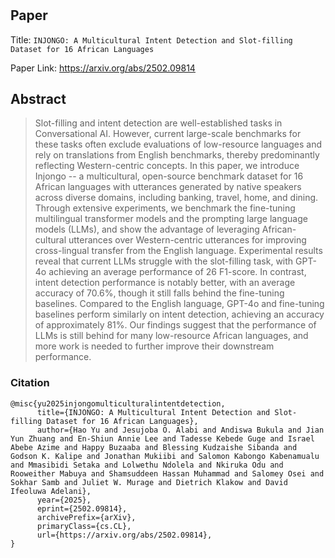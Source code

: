 #

## Paper
Title: `INJONGO: A Multicultural Intent Detection and Slot-filling Dataset for 16 African Languages`

Paper Link: https://arxiv.org/abs/2502.09814

## Abstract
>Slot-filling and intent detection are well-established tasks in Conversational AI. However, current large-scale benchmarks for these tasks often exclude evaluations of low-resource languages and rely on translations from English benchmarks, thereby predominantly reflecting Western-centric concepts. In this paper, we introduce Injongo -- a multicultural, open-source benchmark dataset for 16 African languages with utterances generated by native speakers across diverse domains, including banking, travel, home, and dining. Through extensive experiments, we benchmark the fine-tuning multilingual transformer models and the prompting large language models (LLMs), and show the advantage of leveraging African-cultural utterances over Western-centric utterances for improving cross-lingual transfer from the English language. Experimental results reveal that current LLMs struggle with the slot-filling task, with GPT-4o achieving an average performance of 26 F1-score. In contrast, intent detection performance is notably better, with an average accuracy of 70.6%, though it still falls behind the fine-tuning baselines. Compared to the English language, GPT-4o and fine-tuning baselines perform similarly on intent detection, achieving an accuracy of approximately 81%. Our findings suggest that the performance of LLMs is still behind for many low-resource African languages, and more work is needed to further improve their downstream performance.

### Citation

```
@misc{yu2025injongomulticulturalintentdetection,
      title={INJONGO: A Multicultural Intent Detection and Slot-filling Dataset for 16 African Languages},
      author={Hao Yu and Jesujoba O. Alabi and Andiswa Bukula and Jian Yun Zhuang and En-Shiun Annie Lee and Tadesse Kebede Guge and Israel Abebe Azime and Happy Buzaaba and Blessing Kudzaishe Sibanda and Godson K. Kalipe and Jonathan Mukiibi and Salomon Kabongo Kabenamualu and Mmasibidi Setaka and Lolwethu Ndolela and Nkiruka Odu and Rooweither Mabuya and Shamsuddeen Hassan Muhammad and Salomey Osei and Sokhar Samb and Juliet W. Murage and Dietrich Klakow and David Ifeoluwa Adelani},
      year={2025},
      eprint={2502.09814},
      archivePrefix={arXiv},
      primaryClass={cs.CL},
      url={https://arxiv.org/abs/2502.09814},
}
```
